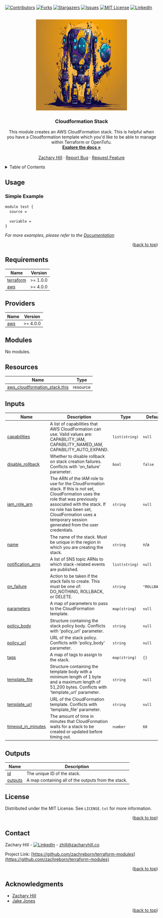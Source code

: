 <!-- Blank module readme template: Do a search and replace with your text editor for the following: `module_name`, `module_description` -->
<!-- Improved compatibility of back to top link: See: https://github.com/othneildrew/Best-README-Template/pull/73 -->

<a name="readme-top"></a>

<!-- PROJECT SHIELDS -->
<!--
*** I'm using markdown "reference style" links for readability.
*** Reference links are enclosed in brackets [ ] instead of parentheses ( ).
*** See the bottom of this document for the declaration of the reference variables
*** for contributors-url, forks-url, etc. This is an optional, concise syntax you may use.
*** https://www.markdownguide.org/basic-syntax/#reference-style-links
-->

[![Contributors][contributors-shield]][contributors-url]
[![Forks][forks-shield]][forks-url]
[![Stargazers][stars-shield]][stars-url]
[![Issues][issues-shield]][issues-url]
[![MIT License][license-shield]][license-url]
[![LinkedIn][linkedin-shield]][linkedin-url]

<!-- PROJECT LOGO -->
<br />
<div align="center">
  <a href="https://github.com/zachreborn/terraform-modules">
    <img src="/images/terraform_modules_logo.webp" alt="Logo" width="300" height="300">
  </a>

<h3 align="center">Cloudformation Stack</h3>
  <p align="center">
    This module creates an AWS CloudFormation stack. This is helpful when you have a Cloudformation template which you'd like to be able to manage within Terraform or OpenTofu.
    <br />
    <a href="https://github.com/zachreborn/terraform-modules"><strong>Explore the docs »</strong></a>
    <br />
    <br />
    <a href="https://zacharyhill.co">Zachary Hill</a>
    ·
    <a href="https://github.com/zachreborn/terraform-modules/issues">Report Bug</a>
    ·
    <a href="https://github.com/zachreborn/terraform-modules/issues">Request Feature</a>
  </p>
</div>

<!-- TABLE OF CONTENTS -->
<details>
  <summary>Table of Contents</summary>
  <ol>
    <li><a href="#usage">Usage</a></li>
    <li><a href="#requirements">Requirements</a></li>
    <li><a href="#providers">Providers</a></li>
    <li><a href="#modules">Modules</a></li>
    <li><a href="#Resources">Resources</a></li>
    <li><a href="#inputs">Inputs</a></li>
    <li><a href="#outputs">Outputs</a></li>
    <li><a href="#license">License</a></li>
    <li><a href="#contact">Contact</a></li>
    <li><a href="#acknowledgments">Acknowledgments</a></li>
  </ol>
</details>

<!-- USAGE EXAMPLES -->

## Usage

### Simple Example

```
module test {
  source =

  variable =
}
```

_For more examples, please refer to the [Documentation](https://github.com/zachreborn/terraform-modules)_

<p align="right">(<a href="#readme-top">back to top</a>)</p>

<!-- terraform-docs output will be input automatically below-->
<!-- terraform-docs markdown table --output-file README.md --output-mode inject .-->
<!-- BEGIN_TF_DOCS -->

## Requirements

| Name                                                                     | Version  |
| ------------------------------------------------------------------------ | -------- |
| <a name="requirement_terraform"></a> [terraform](#requirement_terraform) | >= 1.0.0 |
| <a name="requirement_aws"></a> [aws](#requirement_aws)                   | >= 4.0.0 |

## Providers

| Name                                             | Version  |
| ------------------------------------------------ | -------- |
| <a name="provider_aws"></a> [aws](#provider_aws) | >= 4.0.0 |

## Modules

No modules.

## Resources

| Name                                                                                                                              | Type     |
| --------------------------------------------------------------------------------------------------------------------------------- | -------- |
| [aws_cloudformation_stack.this](https://registry.terraform.io/providers/hashicorp/aws/latest/docs/resources/cloudformation_stack) | resource |

## Inputs

| Name                                                                                    | Description                                                                                                                                                                                                                                                        | Type           | Default      | Required |
| --------------------------------------------------------------------------------------- | ------------------------------------------------------------------------------------------------------------------------------------------------------------------------------------------------------------------------------------------------------------------ | -------------- | ------------ | :------: |
| <a name="input_capabilities"></a> [capabilities](#input_capabilities)                   | A list of capabilities that AWS CloudFormation can use. Valid values are: CAPABILITY_IAM, CAPABILITY_NAMED_IAM, CAPABILITY_AUTO_EXPAND.                                                                                                                            | `list(string)` | `null`       |    no    |
| <a name="input_disable_rollback"></a> [disable_rollback](#input_disable_rollback)       | Whether to disable rollback on stack creation failures. Conflicts with 'on_failure' parameter.                                                                                                                                                                     | `bool`         | `false`      |    no    |
| <a name="input_iam_role_arn"></a> [iam_role_arn](#input_iam_role_arn)                   | The ARN of the IAM role to use for the CloudFormation stack. If this is not set, CloudFormation uses the role that was previously associated with the stack. If no role has been set, CloudFormation uses a temporary session generated from the user credentials. | `string`       | `null`       |    no    |
| <a name="input_name"></a> [name](#input_name)                                           | The name of the stack. Must be unique in the region in which you are creating the stack.                                                                                                                                                                           | `string`       | n/a          |   yes    |
| <a name="input_notification_arns"></a> [notification_arns](#input_notification_arns)    | A list of SNS topic ARNs to which stack-related events are published.                                                                                                                                                                                              | `list(string)` | `null`       |    no    |
| <a name="input_on_failure"></a> [on_failure](#input_on_failure)                         | Action to be taken if the stack fails to create. This must be one of: DO_NOTHING, ROLLBACK, or DELETE.                                                                                                                                                             | `string`       | `"ROLLBACK"` |    no    |
| <a name="input_parameters"></a> [parameters](#input_parameters)                         | A map of parameters to pass to the CloudFormation template.                                                                                                                                                                                                        | `map(string)`  | `null`       |    no    |
| <a name="input_policy_body"></a> [policy_body](#input_policy_body)                      | Structure containing the stack policy body. Conflicts with 'policy_url' parameter.                                                                                                                                                                                 | `string`       | `null`       |    no    |
| <a name="input_policy_url"></a> [policy_url](#input_policy_url)                         | URL of the stack policy. Conflicts with 'policy_body' parameter.                                                                                                                                                                                                   | `string`       | `null`       |    no    |
| <a name="input_tags"></a> [tags](#input_tags)                                           | A map of tags to assign to the stack.                                                                                                                                                                                                                              | `map(string)`  | `{}`         |    no    |
| <a name="input_template_file"></a> [template_file](#input_template_file)                | Structure containing the template body with a minimum length of 1 byte and a maximum length of 51,200 bytes. Conflicts with 'template_url' parameter.                                                                                                              | `string`       | `null`       |    no    |
| <a name="input_template_url"></a> [template_url](#input_template_url)                   | URL of the CloudFormation template. Conflicts with 'template_file' parameter.                                                                                                                                                                                      | `string`       | `null`       |    no    |
| <a name="input_timeout_in_minutes"></a> [timeout_in_minutes](#input_timeout_in_minutes) | The amount of time in minutes that CloudFormation waits for a stack to be created or updated before timing out.                                                                                                                                                    | `number`       | `60`         |    no    |

## Outputs

| Name                                                     | Description                                         |
| -------------------------------------------------------- | --------------------------------------------------- |
| <a name="output_id"></a> [id](#output_id)                | The unique ID of the stack.                         |
| <a name="output_outputs"></a> [outputs](#output_outputs) | A map containing all of the outputs from the stack. |

<!-- END_TF_DOCS -->

<!-- LICENSE -->

## License

Distributed under the MIT License. See `LICENSE.txt` for more information.

<p align="right">(<a href="#readme-top">back to top</a>)</p>

<!-- CONTACT -->

## Contact

Zachary Hill - [![LinkedIn][linkedin-shield]][linkedin-url] - zhill@zacharyhill.co

Project Link: [https://github.com/zachreborn/terraform-modules](https://github.com/zachreborn/terraform-modules)

<p align="right">(<a href="#readme-top">back to top</a>)</p>

<!-- ACKNOWLEDGMENTS -->

## Acknowledgments

- [Zachary Hill](https://zacharyhill.co)
- [Jake Jones](https://github.com/jakeasarus)

<p align="right">(<a href="#readme-top">back to top</a>)</p>

<!-- MARKDOWN LINKS & IMAGES -->
<!-- https://www.markdownguide.org/basic-syntax/#reference-style-links -->

[contributors-shield]: https://img.shields.io/github/contributors/zachreborn/terraform-modules.svg?style=for-the-badge
[contributors-url]: https://github.com/zachreborn/terraform-modules/graphs/contributors
[forks-shield]: https://img.shields.io/github/forks/zachreborn/terraform-modules.svg?style=for-the-badge
[forks-url]: https://github.com/zachreborn/terraform-modules/network/members
[stars-shield]: https://img.shields.io/github/stars/zachreborn/terraform-modules.svg?style=for-the-badge
[stars-url]: https://github.com/zachreborn/terraform-modules/stargazers
[issues-shield]: https://img.shields.io/github/issues/zachreborn/terraform-modules.svg?style=for-the-badge
[issues-url]: https://github.com/zachreborn/terraform-modules/issues
[license-shield]: https://img.shields.io/github/license/zachreborn/terraform-modules.svg?style=for-the-badge
[license-url]: https://github.com/zachreborn/terraform-modules/blob/master/LICENSE.txt
[linkedin-shield]: https://img.shields.io/badge/-LinkedIn-black.svg?style=for-the-badge&logo=linkedin&colorB=555
[linkedin-url]: https://www.linkedin.com/in/zachary-hill-5524257a/
[product-screenshot]: /images/screenshot.webp
[Terraform.io]: https://img.shields.io/badge/Terraform-7B42BC?style=for-the-badge&logo=terraform
[Terraform-url]: https://terraform.io
